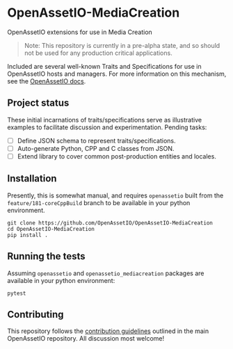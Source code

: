 # OpenAssetIO-MediaCreation

OpenAssetIO extensions for use in Media Creation

> Note: This repository is currently in a pre-alpha state, and so should
> not be used for any production critical applications.

Included are several well-known Traits and Specifications for use in
OpenAssetIO hosts and managers. For more information on this mechanism,
see the [OpenAssetIO docs](https://thefoundryvisionmongers.github.io/OpenAssetIO/).

## Project status

These initial incarnations of traits/specifications serve as
illustrative examples to facilitate discussion and experimentation.
Pending tasks:

- [ ] Define JSON schema to represent traits/specifications.
- [ ] Auto-generate Python, CPP and C classes from JSON.
- [ ] Extend library to cover common post-production entities and
      locales.

## Installation

Presently, this is somewhat manual, and requires `openassetio` built
from the `feature/181-coreCppBuild` branch to be available in your
python environment.

```shell
git clone https://github.com/OpenAssetIO/OpenAssetIO-MediaCreation
cd OpenAssetIO-MediaCreation
pip install .
```

## Running the tests

Assuming `openassetio` and `openassetio_mediacreation` packages are available in
your python environment:

```shell
pytest
```

## Contributing

This repository follows the [contribution guidelines](https://github.com/TheFoundryVisionmongers/OpenAssetIO/blob/main/contributing/PROCESS.md)
outlined in the main OpenAssetIO repository. All discussion most
welcome!
